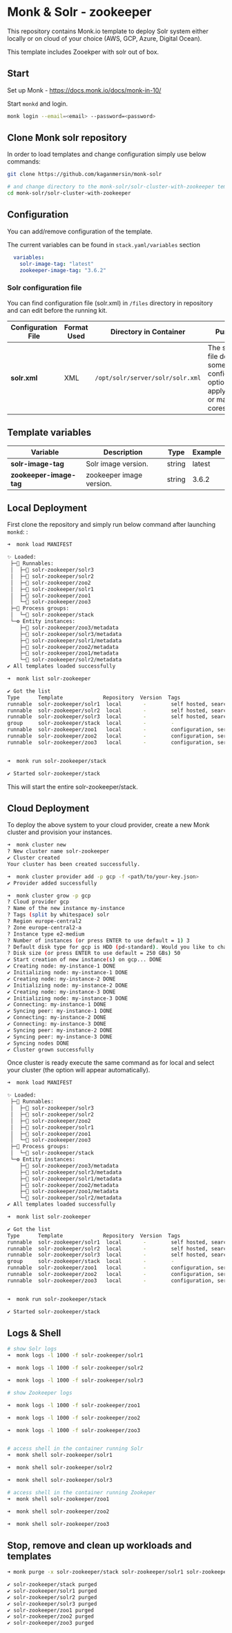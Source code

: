# Monk & Solr - zookeeper

This repository contains Monk.io template to deploy Solr system either locally or on cloud of your choice (AWS, GCP, Azure, Digital Ocean).

This template includes Zooekper with solr out of box.

## Start

Set up Monk - https://docs.monk.io/docs/monk-in-10/

Start `monkd` and login.

```bash
monk login --email=<email> --password=<password>
```

## Clone Monk solr repository

In order to load templates and change configuration simply use below commands: 
```bash
git clone https://github.com/kaganmersin/monk-solr

# and change directory to the monk-solr/solr-cluster-with-zookeeper template folder
cd monk-solr/solr-cluster-with-zookeeper

```

## Configuration

You can add/remove configuration of the template.

The current variables can be found in `stack.yaml/variables` section

```yaml
  variables:
    solr-image-tag: "latest"
    zookeeper-image-tag: "3.6.2"
```

### Solr configuration file

You can find configuration file (solr.xml) in `/files` directory in repository and can edit before the running kit.


| Configuration File	 | Format Used | Directory in Container | Purpose 
|----------|-------------|------|---------|
| **solr.xml** | XML | `/opt/solr/server/solr/solr.xml` | The solr.xml file defines some global configuration options that apply to all or many cores.


##  Template variables

| Variable | Description | Type | Example |
|----------|-------------|------|---------|
| **solr-image-tag** | Solr image version. | string | latest |
| **zookeeper-image-tag** | zookeeper image version. | string | 3.6.2 |





## Local Deployment

First clone the repository and simply run below command after launching `monkd`:
:

```bash
➜  monk load MANIFEST

✨ Loaded:
 ├─🔩 Runnables:
 │  ├─🧩 solr-zookeeper/solr3
 │  ├─🧩 solr-zookeeper/solr2
 │  ├─🧩 solr-zookeeper/zoo2
 │  ├─🧩 solr-zookeeper/solr1
 │  ├─🧩 solr-zookeeper/zoo1
 │  └─🧩 solr-zookeeper/zoo3
 ├─🔗 Process groups:
 │  └─🧩 solr-zookeeper/stack
 └─⚙️ Entity instances:
    ├─🧩 solr-zookeeper/zoo3/metadata
    ├─🧩 solr-zookeeper/solr3/metadata
    ├─🧩 solr-zookeeper/solr1/metadata
    ├─🧩 solr-zookeeper/zoo2/metadata
    ├─🧩 solr-zookeeper/zoo1/metadata
    └─🧩 solr-zookeeper/solr2/metadata
✔ All templates loaded successfully

➜  monk list solr-zookeeper

✔ Got the list
Type      Template             Repository  Version  Tags
runnable  solr-zookeeper/solr1  local       -        self hosted, search platform,
runnable  solr-zookeeper/solr2  local       -        self hosted, search platform,
runnable  solr-zookeeper/solr3  local       -        self hosted, search platform,
group     solr-zookeeper/stack  local       -        -
runnable  solr-zookeeper/zoo1   local       -        configuration, services
runnable  solr-zookeeper/zoo2   local       -        configuration, services
runnable  solr-zookeeper/zoo3   local       -        configuration, services


➜  monk run solr-zookeeper/stack 

✔ Started solr-zookeeper/stack 

```

This will start the entire solr-zookeeper/stack. 


## Cloud Deployment

To deploy the above system to your cloud provider, create a new Monk cluster and provision your instances.

```bash
➜  monk cluster new
? New cluster name solr-zookeeper
✔ Cluster created
Your cluster has been created successfully.

➜  monk cluster provider add -p gcp -f <path/to/your-key.json>
✔ Provider added successfully

➜  monk cluster grow -p gcp
? Cloud provider gcp
? Name of the new instance my-instance
? Tags (split by whitespace) solr
? Region europe-central2
? Zone europe-central2-a
? Instance type e2-medium
? Number of instances (or press ENTER to use default = 1) 3
? Default disk type for gcp is HDD (pd-standard). Would you like to change it? No
? Disk size (or press ENTER to use default = 250 GBs) 50
✔ Start creation of new instance(s) on gcp... DONE
✔ Creating node: my-instance-1 DONE
✔ Initializing node: my-instance-1 DONE
✔ Creating node: my-instance-2 DONE
✔ Initializing node: my-instance-2 DONE
✔ Creating node: my-instance-3 DONE
✔ Initializing node: my-instance-3 DONE
✔ Connecting: my-instance-1 DONE
✔ Syncing peer: my-instance-1 DONE
✔ Connecting: my-instance-2 DONE
✔ Connecting: my-instance-3 DONE
✔ Syncing peer: my-instance-2 DONE
✔ Syncing peer: my-instance-3 DONE
✔ Syncing nodes DONE
✔ Cluster grown successfully
```

Once cluster is ready execute the same command as for local and select your cluster (the option will appear automatically).
```bash
➜  monk load MANIFEST

✨ Loaded:
 ├─🔩 Runnables:
 │  ├─🧩 solr-zookeeper/solr3
 │  ├─🧩 solr-zookeeper/solr2
 │  ├─🧩 solr-zookeeper/zoo2
 │  ├─🧩 solr-zookeeper/solr1
 │  ├─🧩 solr-zookeeper/zoo1
 │  └─🧩 solr-zookeeper/zoo3
 ├─🔗 Process groups:
 │  └─🧩 solr-zookeeper/stack
 └─⚙️ Entity instances:
    ├─🧩 solr-zookeeper/zoo3/metadata
    ├─🧩 solr-zookeeper/solr3/metadata
    ├─🧩 solr-zookeeper/solr1/metadata
    ├─🧩 solr-zookeeper/zoo2/metadata
    ├─🧩 solr-zookeeper/zoo1/metadata
    └─🧩 solr-zookeeper/solr2/metadata
✔ All templates loaded successfully

➜  monk list solr-zookeeper

✔ Got the list
Type      Template             Repository  Version  Tags
runnable  solr-zookeeper/solr1  local       -        self hosted, search platform,
runnable  solr-zookeeper/solr2  local       -        self hosted, search platform,
runnable  solr-zookeeper/solr3  local       -        self hosted, search platform,
group     solr-zookeeper/stack  local       -        -
runnable  solr-zookeeper/zoo1   local       -        configuration, services
runnable  solr-zookeeper/zoo2   local       -        configuration, services
runnable  solr-zookeeper/zoo3   local       -        configuration, services


➜  monk run solr-zookeeper/stack 

✔ Started solr-zookeeper/stack 

```

## Logs & Shell

```bash
# show Solr logs
➜  monk logs -l 1000 -f solr-zookeeper/solr1 

➜  monk logs -l 1000 -f solr-zookeeper/solr2

➜  monk logs -l 1000 -f solr-zookeeper/solr3 

# show Zookeeper logs

➜  monk logs -l 1000 -f solr-zookeeper/zoo1 

➜  monk logs -l 1000 -f solr-zookeeper/zoo2 

➜  monk logs -l 1000 -f solr-zookeeper/zoo3 


# access shell in the container running Solr
➜  monk shell solr-zookeeper/solr1

➜  monk shell solr-zookeeper/solr2

➜  monk shell solr-zookeeper/solr3

# access shell in the container running Zookeper
➜  monk shell solr-zookeeper/zoo1

➜  monk shell solr-zookeeper/zoo2

➜  monk shell solr-zookeeper/zoo3

```

## Stop, remove and clean up workloads and templates

```bash
➜ monk purge -x solr-zookeeper/stack solr-zookeeper/solr1 solr-zookeeper/solr2 solr-zookeeper/solr3 solr-zookeeper/zoo1 solr-zookeeper/zoo2 solr-zookeeper/zoo3

✔ solr-zookeeper/stack purged
✔ solr-zookeeper/solr1 purged
✔ solr-zookeeper/solr2 purged
✔ solr-zookeeper/solr3 purged
✔ solr-zookeeper/zoo1 purged
✔ solr-zookeeper/zoo2 purged
✔ solr-zookeeper/zoo3 purged

```